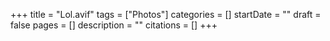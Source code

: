 +++
title = "Lol.avif"
tags = ["Photos"]
categories = []
startDate = ""
draft = false
pages = []
description = ""
citations = []
+++
